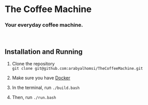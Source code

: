 # The Coffee Machine
### Your everyday coffee machine.
<br/>

## Installation and Running
1. Clone the repository  
`git clone git@github.com:arabyalhomsi/TheCoffeeMachine.git`

2. Make sure you have [Docker](https://docs.docker.com/get-docker/)

3. In the terminal, run `./build.bash`
4. Then, run `./run.bash` 